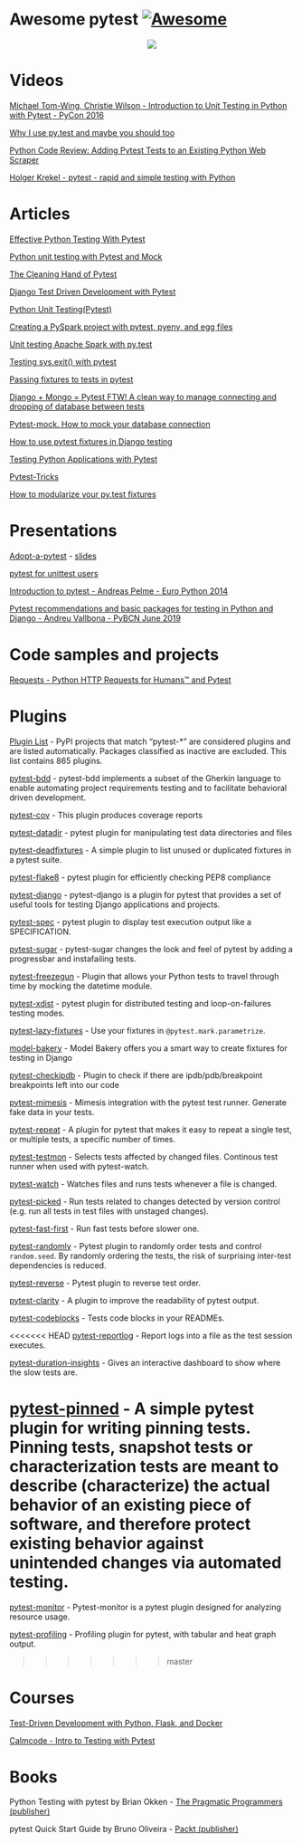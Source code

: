 # Awesome pytest [![Awesome](https://cdn.rawgit.com/sindresorhus/awesome/d7305f38d29fed78fa85652e3a63e154dd8e8829/media/badge.svg)](https://github.com/sindresorhus/awesome)

<p align="center">
  <img src='https://raw.githubusercontent.com/augustogoulart/awesome-pytest/master/final.jpg'>
</p>


# Videos
[Michael Tom-Wing, Christie Wilson - Introduction to Unit Testing in Python with Pytest - PyCon 2016](https://www.youtube.com/watch?v=UPanUFVFfzY)

[Why I use py.test and maybe you should too](https://www.youtube.com/watch?v=P-AhpukDIik)

[Python Code Review: Adding Pytest Tests to an Existing Python Web Scraper](https://www.youtube.com/watch?v=03Ki2WpVRBc)

[Holger Krekel - pytest - rapid and simple testing with Python](https://www.youtube.com/watch?v=9LVqBQcFmyw)

# Articles
[Effective Python Testing With Pytest](https://realpython.com/pytest-python-testing/)

[Python unit testing with Pytest and Mock](https://medium.com/@bfortuner/python-unit-testing-with-pytest-and-mock-197499c4623c)

[The Cleaning Hand of Pytest](https://blog.daftcode.pl/the-cleaning-hand-of-pytest-28f434f4b684)

[Django Test Driven Development with Pytest](https://medium.com/@Afroshok/django-test-driven-development-with-pytest-63cb99e6fff2)

[Python Unit Testing(Pytest)](https://medium.com/python-pandemonium/testing-sys-exit-with-pytest-10c6e5f7726f)

[Creating a PySpark project with pytest, pyenv, and egg files](https://medium.com/@mrpowers/creating-a-pyspark-project-with-pytest-pyenv-and-egg-files-d2709eb1604c)

[Unit testing Apache Spark with py.test](https://engblog.nextdoor.com/unit-testing-apache-spark-with-py-test-3b8970dc013b)

[Testing sys.exit() with pytest](https://medium.com/python-pandemonium/testing-sys-exit-with-pytest-10c6e5f7726f)

[Passing fixtures to tests in pytest](https://medium.com/python-pandemonium/passing-fixtures-to-test-in-pytest-e8dade1f01ff)

[Django + Mongo = Pytest FTW! A clean way to manage connecting and dropping of database between tests](https://medium.com/@antash/django-mongo-pytest-ftw-1610c99588ab)

[Pytest-mock. How to mock your database connection](https://medium.com/@mariusz.raczynski2/pytest-mock-how-to-mock-your-database-connection-5c84a5a0bfc3)

[How to use pytest fixtures in Django testing](https://medium.com/@harshvb7/how-to-use-pytest-fixtures-in-django-testing-44969f3f29e5)

[Testing Python Applications with Pytest](https://semaphoreci.com/community/tutorials/testing-python-applications-with-pytest)

[Pytest-Tricks](http://hackebrot.github.io/pytest-tricks/)

[How to modularize your py.test fixtures](https://gist.github.com/peterhurford/09f7dcda0ab04b95c026c60fa49c2a68)


# Presentations
[Adopt-a-pytest](https://www.youtube.com/watch?v=0BzXV0J3-v8) - [slides](https://speakerdeck.com/daneah/adopt-a-pytest)

[pytest for unittest users](https://gitpitch.com/nicoddemus/pytest-for-unittest-users)

[Introduction to pytest - Andreas Pelme - Euro Python 2014](https://www.youtube.com/watch?v=LdVJj65ikRY)

[Pytest recommendations and basic packages for testing in Python and Django - Andreu Vallbona - PyBCN June 2019](https://www.slideshare.net/AndreuVallbonaPlazas/pybcn-pytest-recomendaciones-paquetes-bsicos-para-testing-en-python-y-django)


# Code samples and projects

[Requests - Python HTTP Requests for Humans™ and Pytest](https://github.com/requests/requests/tree/master/tests)

# Plugins

[Plugin List](https://docs.pytest.org/en/latest/reference/plugin_list.html) - PyPI projects that match “pytest-*” are considered plugins and are listed automatically. Packages classified as inactive are excluded. This list contains 865 plugins.

[pytest-bdd](https://pypi.python.org/pypi/pytest-bdd) - pytest-bdd implements a subset of the Gherkin language to enable automating project requirements testing and to facilitate behavioral driven development.

[pytest-cov](https://pypi.org/project/pytest-cov/) - This plugin produces coverage reports

[pytest-datadir](https://github.com/gabrielcnr/pytest-datadir) - pytest plugin for manipulating test data directories and files

[pytest-deadfixtures](https://pypi.python.org/pypi/pytest-deadfixtures) - A simple plugin to list unused or duplicated fixtures in a pytest suite.

[pytest-flake8](https://pypi.org/project/pytest-flake8/) - pytest plugin for efficiently checking PEP8 compliance

[pytest-django](https://pytest-django.readthedocs.io/en/latest/) - pytest-django is a plugin for pytest that provides a set of useful tools for testing Django applications and projects.

[pytest-spec](https://pypi.python.org/pypi/pytest-spec) - pytest plugin to display test execution output like a SPECIFICATION.

[pytest-sugar](https://pypi.org/project/pytest-sugar/) - pytest-sugar changes the look and feel of pytest by adding a progressbar and instafailing tests.

[pytest-freezegun](https://pypi.org/project/pytest-freezegun/) - Plugin that allows your Python tests to travel through time by mocking the datetime module.

[pytest-xdist](https://github.com/pytest-dev/pytest-xdist) - pytest plugin for distributed testing and loop-on-failures testing modes.

[pytest-lazy-fixtures](https://github.com/tvorog/pytest-lazy-fixture) - Use your fixtures in `@pytest.mark.parametrize`.

[model-bakery](https://github.com/model-bakers/model_bakery) - Model Bakery offers you a smart way to create fixtures for testing in Django

[pytest-checkipdb](https://pypi.org/project/pytest-checkipdb/) - Plugin to check if there are ipdb/pdb/breakpoint breakpoints left into our code

[pytest-mimesis](https://github.com/pytest-dev/pytest-mimesis) - Mimesis integration with the pytest test runner. Generate fake data in your tests.

[pytest-repeat](https://github.com/pytest-dev/pytest-repeat) - A plugin for pytest that makes it easy to repeat a single test, or multiple tests, a specific number of times.

[pytest-testmon](https://github.com/tarpas/pytest-testmon) - Selects tests affected by changed files. Continous test runner when used with pytest-watch.

[pytest-watch](https://pypi.org/project/pytest-watch/) - Watches files and runs tests whenever a file is changed.

[pytest-picked](https://pypi.org/project/pytest-picked/) - Run tests related to changes detected by version control (e.g. run all tests in test files with unstaged changes).

[pytest-fast-first](https://pypi.org/project/pytest-fast-first/) - Run fast tests before slower one.

[pytest-randomly](https://github.com/pytest-dev/pytest-randomly) - Pytest plugin to randomly order tests and control `random.seed`. By randomly ordering the tests, the risk of surprising inter-test dependencies is reduced.

[pytest-reverse](https://github.com/adamchainz/pytest-reverse) - Pytest plugin to reverse test order.

[pytest-clarity](https://github.com/darrenburns/pytest-clarity) - A plugin to improve the readability of pytest output.

[pytest-codeblocks](https://github.com/nschloe/pytest-codeblocks) - Tests code blocks in your READMEs.

<<<<<<< HEAD
[pytest-reportlog](https://github.com/pytest-dev/pytest-reportlog) - Report logs into a file as the test session executes.

[pytest-duration-insights](https://github.com/koaning/pytest-duration-insights) - Gives an interactive dashboard to show where the slow tests are.

[pytest-pinned](https://github.com/freol35241/pytest-pinned) - A simple pytest plugin for writing pinning tests. Pinning tests, snapshot tests or characterization tests are meant to describe (characterize) the actual behavior of an existing piece of software, and therefore protect existing behavior against unintended changes via automated testing.
=======
[pytest-monitor](https://github.com/CFMTech/pytest-monitor) - Pytest-monitor is a pytest plugin designed for analyzing resource usage.

[pytest-profiling](https://github.com/man-group/pytest-plugins/tree/master/pytest-profiling) - Profiling plugin for pytest, with tabular and heat graph output.
>>>>>>> master

# Courses

[Test-Driven Development with Python, Flask, and Docker](https://testdriven.io/courses/tdd-flask/)

[Calmcode - Intro to Testing with Pytest](https://calmcode.io/pytest/introduction.html)

# Books

Python Testing with pytest by Brian Okken - [The Pragmatic Programmers (publisher)](https://pragprog.com/book/bopytest/python-testing-with-pytest)

pytest Quick Start Guide by Bruno Oliveira - [Packt (publisher)](https://www.packtpub.com/web-development/pytest-quick-start-guide)
